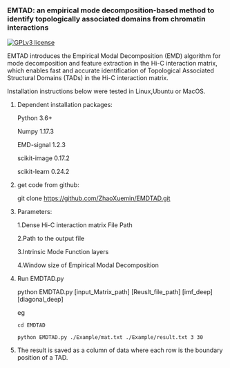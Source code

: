 ### EMTAD: an empirical mode decomposition-based method to identify topologically associated domains from chromatin interactions

[![GPLv3 license](https://img.shields.io/badge/License-GPLv3-blue.svg)](http://perso.crans.org/besson/LICENSE.html)

EMTAD introduces the Empirical Modal Decomposition (EMD) algorithm for mode decomposition and feature extraction in the Hi-C interaction matrix, which enables fast and accurate identification of Topological Associated Structural Domains (TADs) in the Hi-C interaction matrix.



Installation instructions below were tested in Linux,Ubuntu or MacOS. 


1. Dependent installation packages:

   Python 3.6+
   
   Numpy 1.17.3
   
   EMD-signal 1.2.3
   
   scikit-image 0.17.2
   
   scikit-learn 0.24.2

2. get code from github:

   git clone https://github.com/ZhaoXuemin/EMDTAD.git
   
3. Parameters:
   
   1.Dense Hi-C interaction matrix File Path
   
   2.Path to the output file
   
   3.Intrinsic Mode Function layers
   
   4.Window size of Empirical Modal Decomposition
   
5. Run EMDTAD.py

   python EMDTAD.py [input_Matrix_path] [Reuslt_file_path] [imf_deep] [diagonal_deep]

   eg
   ```
   cd EMDTAD

   python EMDTAD.py ./Example/mat.txt ./Example/result.txt 3 30
   ```
6. The result is saved as a column of data where each row is the boundary position of a TAD.
